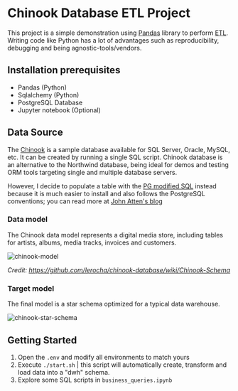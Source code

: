 # Chinook Database ETL Project
This project is a simple demonstration using [Pandas](https://pandas.pydata.org/) library to perform [ETL](https://en.wikipedia.org/wiki/Extract,_transform,_load). Writing code like Python has a lot of advantages such as reproducibility, debugging and being agnostic-tools/vendors.

## Installation prerequisites

* Pandas (Python)
* Sqlalchemy (Python)
* PostgreSQL Database
* Jupyter notebook (Optional)

## Data Source
The [Chinook](https://github.com/lerocha/chinook-database) is a sample database available for SQL Server, Oracle, MySQL, etc. It can be created by running a single SQL script. Chinook database is an alternative to the Northwind database, being ideal for demos and testing ORM tools targeting single and multiple database servers.

However, I decide to populate a table with the [PG modified SQL](https://github.com/xivSolutions/ChinookDb_Pg_Modified/blob/master/chinook_pg_serial_pk_proper_naming.sql) instead because it is much easier to install and also follows the PostgreSQL conventions; you can read more at [John Atten's blog](http://johnatten.com/2015/04/05/a-more-useful-port-of-the-chinook-database-to-postgresql/
)
### Data model

The Chinook data model represents a digital media store, including tables for artists, albums, media tracks, invoices and customers.


![chinook-model](https://github.com/tharidlynn/chinook-etl/blob/master/chinook-model.png?raw=true)

_Credit: https://github.com/lerocha/chinook-database/wiki/Chinook-Schema_


### Target model
The final model is a star schema optimized for a typical data warehouse. 

![chinook-star-schema](https://github.com/tharidlynn/chinook-etl/blob/master/chinook-star-schema.png?raw=true)


## Getting Started
1. Open the `.env` and modify all environments to match yours
2. Execute `./start.sh` | this script will automatically create, transform and load data into a "dwh" schema.
3. Explore some SQL scripts in `business_queries.ipynb`
    
